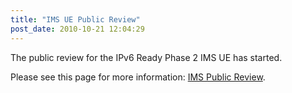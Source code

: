 ```yaml
---
title: "IMS UE Public Review"
post_date: 2010-10-21 12:04:29
---
```

The public review for the IPv6 Ready Phase 2 IMS UE has started.  

Please see this page for more information: [IMS Public Review](../resources/ims_ue.html).
